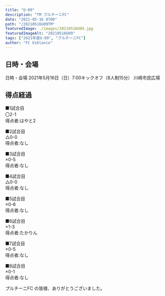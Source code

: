 ```yaml
---
title: "U-09"
description: "TM プルチーニFC"
date: "2021-05-16 0700"
path: "/20210516U09TM"
featuredImage: ./images/20210516U09.jpg
featuredImageAlt: "20210516U09"
tags: ["2021年度U-09", "プルチーニFC"]
author: "FC Esblanco"
---
```



## 日時・会場

日時・会場
2021年5月16日（日）7:00キックオフ（8人制15分）
川崎市民広場

## 得点経過

■1試合目  
〇2-1  
得点者:はやと2

■2試合目  
△0-0  
得点者:なし

■3試合目  
×0-5  
得点者:なし

■4試合目  
△0-0  
得点者:なし

■5試合目  
×0-6  
得点者:なし

■6試合目  
×1-3  
得点者:たかりん

■7試合目  
×0-5  
得点者:なし


■8試合目  
×0-1  
得点者:なし


プルチーニFC の皆様、ありがとうございました。
